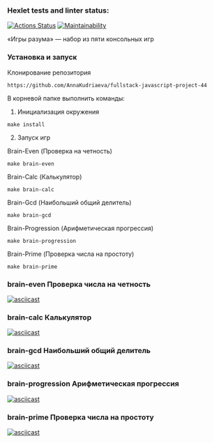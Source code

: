 ### Hexlet tests and linter status:
[![Actions Status](https://github.com/AnnaKudriaeva/fullstack-javascript-project-44/actions/workflows/hexlet-check.yml/badge.svg)](https://github.com/AnnaKudriaeva/fullstack-javascript-project-44/actions)  [![Maintainability](https://api.codeclimate.com/v1/badges/c112e57f5b0a8584f298/maintainability)](https://codeclimate.com/github/AnnaKudriaeva/fullstack-javascript-project-44/maintainability)

«Игры разума» — набор из пяти консольных игр


### Установка и запуск

Клонирование репозитория
```
https://github.com/AnnaKudriaeva/fullstack-javascript-project-44
```

В корневой папке выполнить команды:

1. Инициализация окружения
```
make install
```
2. Запуск игр 

Brain-Even (Проверка на четность)
```
make brain-even
```
Brain-Calc (Калькулятор)
```
make brain-calc
```
Brain-Gcd (Наибольший общий делитель)
```
make brain-gcd
```
Brain-Progression (Арифметическая прогрессия)
```
make brain-progression
```
Brain-Prime (Проверка числа на простоту)
```
make brain-prime
```

### brain-even Проверка числа на четность
[![asciicast](https://asciinema.org/a/kZzXRn9PqpMfyz5kvdt6LAQPs.svg)](https://asciinema.org/a/kZzXRn9PqpMfyz5kvdt6LAQPs)

### brain-calc Калькулятор
[![asciicast](https://asciinema.org/a/q0N8CtXJLTSqNZj2yNYcP80eJ.svg)](https://asciinema.org/a/q0N8CtXJLTSqNZj2yNYcP80eJ)

### brain-gcd Наибольший общий делитель
[![asciicast](https://asciinema.org/a/sO0wQ77aPPzUlW4AloI8jHTL7.svg)](https://asciinema.org/a/sO0wQ77aPPzUlW4AloI8jHTL7)

### brain-progression Арифметическая прогрессия
[![asciicast](https://asciinema.org/a/x27FcfBSZHU7mx03ldRVhEgT8.svg)](https://asciinema.org/a/x27FcfBSZHU7mx03ldRVhEgT8)

### brain-prime Проверка числа на простоту
[![asciicast](https://asciinema.org/a/ItJUwFl8VkS6t61CSa6EqQvbI.svg)](https://asciinema.org/a/ItJUwFl8VkS6t61CSa6EqQvbI)
